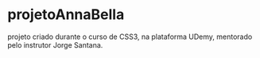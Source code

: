# projetoAnnaBella
projeto criado durante o curso de CSS3, na plataforma UDemy, mentorado pelo instrutor Jorge Santana.
